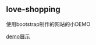 ## love-shopping


 使用bootstrap制作的网站的小DEMO
 

 [demo展示](https://findwisdom.github.io/Fantasy-bootstrap/)
